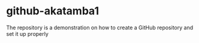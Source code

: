 # github-akatamba1
The repository is a demonstration on how to create a GitHub repository and set it up properly
